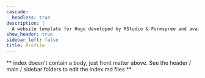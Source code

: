 ```yaml
---
cascade:
  headless: true
description: |
  A website template for Hugo developed by RStudio & Formspree and available for free.
show_header: true
sidebar_left: false
title: Profile
---
```


** index doesn't contain a body, just front matter above.
See the header / main / sidebar folders to edit the index.md files **
